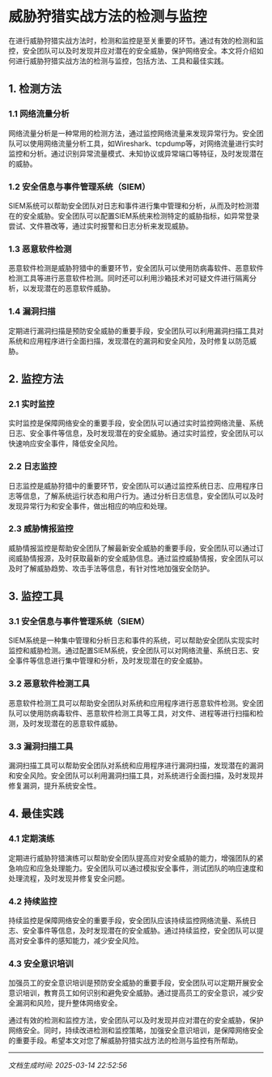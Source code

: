 # 威胁狩猎实战方法的检测与监控

在进行威胁狩猎实战方法时，检测和监控是至关重要的环节。通过有效的检测和监控，安全团队可以及时发现并应对潜在的安全威胁，保护网络安全。本文将介绍如何进行威胁狩猎实战方法的检测与监控，包括方法、工具和最佳实践。

## 1. 检测方法

### 1.1 网络流量分析

网络流量分析是一种常用的检测方法，通过监控网络流量来发现异常行为。安全团队可以使用网络流量分析工具，如Wireshark、tcpdump等，对网络流量进行实时监控和分析。通过识别异常流量模式、未知协议或异常端口等特征，及时发现潜在的威胁。

### 1.2 安全信息与事件管理系统（SIEM）

SIEM系统可以帮助安全团队对日志和事件进行集中管理和分析，从而及时检测潜在的安全威胁。安全团队可以配置SIEM系统来检测特定的威胁指标，如异常登录尝试、文件篡改等，通过实时报警和日志分析来发现威胁。

### 1.3 恶意软件检测

恶意软件检测是威胁狩猎中的重要环节，安全团队可以使用防病毒软件、恶意软件检测工具等进行恶意软件检测。同时还可以利用沙箱技术对可疑文件进行隔离分析，以发现潜在的恶意软件威胁。

### 1.4 漏洞扫描

定期进行漏洞扫描是预防安全威胁的重要手段，安全团队可以利用漏洞扫描工具对系统和应用程序进行全面扫描，发现潜在的漏洞和安全风险，及时修复以防范威胁。

## 2. 监控方法

### 2.1 实时监控

实时监控是保障网络安全的重要手段，安全团队可以通过实时监控网络流量、系统日志、安全事件等信息，及时发现潜在的安全威胁。通过实时监控，安全团队可以快速响应安全事件，降低安全风险。

### 2.2 日志监控

日志监控是威胁狩猎中的重要环节，安全团队可以通过监控系统日志、应用程序日志等信息，了解系统运行状态和用户行为。通过分析日志信息，安全团队可以及时发现异常行为和安全事件，做出相应的响应和处理。

### 2.3 威胁情报监控

威胁情报监控是帮助安全团队了解最新安全威胁的重要手段，安全团队可以通过订阅威胁情报源，及时获取最新的安全威胁信息。通过监控威胁情报，安全团队可以及时了解威胁趋势、攻击手法等信息，有针对性地加强安全防护。

## 3. 监控工具

### 3.1 安全信息与事件管理系统（SIEM）

SIEM系统是一种集中管理和分析日志和事件的系统，可以帮助安全团队实现实时监控和威胁检测。通过配置SIEM系统，安全团队可以对网络流量、系统日志、安全事件等信息进行集中管理和分析，及时发现潜在的安全威胁。

### 3.2 恶意软件检测工具

恶意软件检测工具可以帮助安全团队对系统和应用程序进行恶意软件检测。安全团队可以使用防病毒软件、恶意软件检测工具等工具，对文件、进程等进行扫描和检测，及时发现潜在的恶意软件威胁。

### 3.3 漏洞扫描工具

漏洞扫描工具可以帮助安全团队对系统和应用程序进行漏洞扫描，发现潜在的漏洞和安全风险。安全团队可以利用漏洞扫描工具，对系统进行全面扫描，及时发现并修复漏洞，提升系统安全性。

## 4. 最佳实践

### 4.1 定期演练

定期进行威胁狩猎演练可以帮助安全团队提高应对安全威胁的能力，增强团队的紧急响应和应急处理能力。安全团队可以通过模拟安全事件，测试团队的响应速度和处理流程，及时发现并修复安全问题。

### 4.2 持续监控

持续监控是保障网络安全的重要手段，安全团队应该持续监控网络流量、系统日志、安全事件等信息，及时发现潜在的安全威胁。通过持续监控，安全团队可以提高对安全事件的感知能力，减少安全风险。

### 4.3 安全意识培训

加强员工的安全意识培训是预防安全威胁的重要手段，安全团队可以定期开展安全意识培训，教育员工如何识别和避免安全威胁。通过提高员工的安全意识，减少安全漏洞和风险，提升整体网络安全。

通过有效的检测和监控方法，安全团队可以及时发现并应对潜在的安全威胁，保护网络安全。同时，持续改进检测和监控策略，加强安全意识培训，是保障网络安全的重要手段。希望本文对您了解威胁狩猎实战方法的检测与监控有所帮助。

---

*文档生成时间: 2025-03-14 22:52:56*
